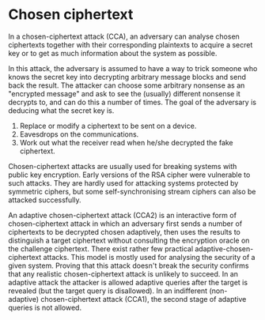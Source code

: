 # Chosen ciphertext

In a chosen-ciphertext attack (CCA), an adversary can analyse chosen ciphertexts together with their 
corresponding plaintexts to acquire a secret key or to get as much information about the system as possible. 

In this attack, the adversary is assumed to have a way to trick someone who knows the secret key into decrypting 
arbitrary message blocks and send back the result. The attacker can choose some arbitrary nonsense as an 
"encrypted message" and ask to see the (usually) different nonsense it decrypts to, and can do this a number of times. 
The goal of the adversary is deducing what the secret key is.

1. Replace or modify a ciphertext to be sent on a device.
2. Eavesdrops on the communications.
3. Work out what the receiver read when he/she decrypted the fake ciphertext.

Chosen-ciphertext attacks are usually used for breaking systems with public key encryption. Early versions of the 
RSA cipher were vulnerable to such attacks. They are hardly used for attacking systems protected by symmetric 
ciphers, but some self-synchronising stream ciphers can also be attacked successfully.

An adaptive chosen-ciphertext attack (CCA2) is an interactive form of chosen-ciphertext attack in which an adversary 
first sends a number of ciphertexts to be decrypted chosen adaptively, then uses the results to distinguish a target 
ciphertext without consulting the encryption oracle on the challenge ciphertext. There exist rather few practical 
adaptive-chosen-ciphertext attacks. This model is mostly used for analysing the security of a given system. 
Proving that this attack doesn't break the security confirms that any realistic chosen-ciphertext attack is 
unlikely to succeed. In an adaptive attack the attacker is allowed adaptive queries after the target is revealed 
(but the target query is disallowed). In an indifferent (non-adaptive) chosen-ciphertext attack (CCA1), the second 
stage of adaptive queries is not allowed. 






